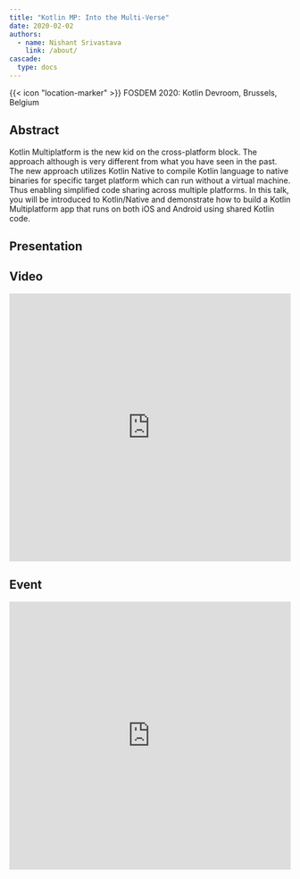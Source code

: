 ```yaml
---
title: "Kotlin MP: Into the Multi-Verse"
date: 2020-02-02
authors:
  - name: Nishant Srivastava
    link: /about/
cascade:
  type: docs
---
```


{{< icon "location-marker" >}} FOSDEM 2020: Kotlin Devroom, Brussels, Belgium

<!--more-->

## Abstract

Kotlin Multiplatform is the new kid on the cross-platform block. The approach although is very different from what you have seen in the past. The new approach utilizes Kotlin Native to compile Kotlin language to native binaries for specific target platform which can run without a virtual machine. Thus enabling simplified code sharing across multiple platforms. In this talk, you will be introduced to Kotlin/Native and demonstrate how to build a Kotlin Multiplatform app that runs on both iOS and Android using shared Kotlin code.

## Presentation

<script async class="speakerdeck-embed" data-id="270a5408902b4ea0a3963574342f50c1" data-ratio="1.77777777777778" src="//speakerdeck.com/assets/embed.js"></script>

## Video

<iframe width="100%" height="480" src="https://video.fosdem.org/2020/UA2.118/kotlin_mp_into_the_multi_verse.webm" frameborder="0" allow="accelerometer; autoplay; encrypted-media; gyroscope; picture-in-picture" allowfullscreen></iframe>

## Event

<iframe src="https://web.archive.org/web/20200204190302/https://fosdem.org/2020/schedule/event/kotlin_mp_into_the_multi_verse/" frameborder="0" width="100%" height="480" allowfullscreen="true" mozallowfullscreen="true" webkitallowfullscreen="true"></iframe>

